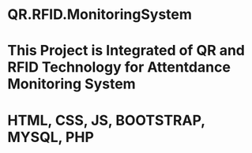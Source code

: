 # QR.RFID.MonitoringSystem 
# This Project is Integrated of QR and RFID Technology for Attentdance Monitoring System
# HTML, CSS, JS, BOOTSTRAP, MYSQL, PHP
